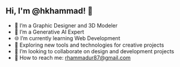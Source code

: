 ## Hi, I'm @hkhammad! 👋  
- 🎨 I’m a Graphic Designer and 3D Modeler  
- 🤖 I’m a Generative AI Expert  
- 🌐 I’m currently learning Web Development  
- 🚀 Exploring new tools and technologies for creative projects  
- 🤝 I’m looking to collaborate on design and development projects  
- 📩 How to reach me: rhammadur87@gmail.com
